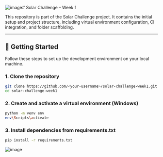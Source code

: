 ![image](https://github.com/user-attachments/assets/982a1f86-d63f-4c10-b42d-b5b0a8d4b446)# Solar Challenge – Week 1

This repository is part of the Solar Challenge project. It contains the initial setup and project structure, including virtual environment configuration, CI integration, and folder scaffolding.

---

## 🚀 Getting Started

Follow these steps to set up the development environment on your local machine.

### 1. Clone the repository


```bash
git clone https://github.com/<your-username>/solar-challenge-week1.git
cd solar-challenge-week1
```
### 2. Create and activate a virtual environment (Windows)

```bash
python -m venv env
env\Scripts\activate
```
### 3. Install dependencies from requirements.txt

```bash
pip install -r requirements.txt
```

![image](https://github.com/user-attachments/assets/8ea2d18c-f317-4307-a573-59ebaab73db0)

